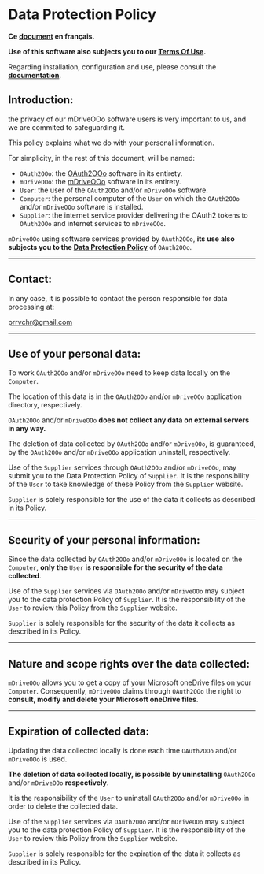 # Data Protection Policy

**Ce [document][1] en français.**

**Use of this software also subjects you to our [Terms Of Use][2].**

Regarding installation, configuration and use, please consult the **[documentation][3]**.

## Introduction:

the privacy of our mDriveOOo software users is very important to us, and we are commited to safeguarding it.

This policy explains what we do with your personal information.

For simplicity, in the rest of this document, will be named:
- `OAuth2OOo`: the [OAuth2OOo][4] software in its entirety.
- `mDriveOOo`: the [mDriveOOo][5] software in its entirety.
- `User`: the user of the `OAuth2OOo` and/or `mDriveOOo` software.
- `Computer`: the personal computer of the `User` on which the `OAuth2OOo` and/or `mDriveOOo` software is installed.
- `Supplier`: the internet service provider delivering the OAuth2 tokens to `OAuth2OOo` and internet services to `mDriveOOo`.

`mDriveOOo` using software services provided by `OAuth2OOo`, **its use also subjects you to the [Data Protection Policy][6]** of `OAuth2OOo`.

___
## Contact:

In any case, it is possible to contact the person responsible for data processing at:

prrvchr@gmail.com

___
## Use of your personal data:

To work `OAuth2OOo` and/or `mDriveOOo` need to keep data locally on the `Computer`.

The location of this data is in the `OAuth2OOo` and/or `mDriveOOo` application directory, respectively.

`OAuth2OOo` and/or `mDriveOOo` **does not collect any data on external servers in any way.**

The deletion of data collected by `OAuth2OOo` and/or `mDriveOOo`, is guaranteed, by the `OAuth2OOo` and/or `mDriveOOo` application uninstall, respectively.

Use of the `Supplier` services through `OAuth2OOo` and/or `mDriveOOo`, may submit you to the Data Protection Policy of `Supplier`. It is the responsibility of the `User` to take knowledge of these Policy from the `Supplier` website.

`Supplier` is solely responsible for the use of the data it collects as described in its Policy.

___
## Security of your personal information:

Since the data collected by `OAuth2OOo` and/or `mDriveOOo` is located on the `Computer`, **only the** `User` **is responsible for the security of the data collected**.

Use of the `Supplier` services via `OAuth2OOo` and/or `mDriveOOo` may subject you to the data protection Policy of `Supplier`. It is the responsibility of the `User` to review this Policy from the `Supplier` website.

`Supplier` is solely responsible for the security of the data it collects as described in its Policy.

___
## Nature and scope rights over the data collected:

`mDriveOOo` allows you to get a copy of your Microsoft oneDrive files on your `Computer`. Consequently, `mDriveOOo` claims through `OAuth2OOo` the right to **consult, modify and delete your Microsoft oneDrive files**.

___
## Expiration of collected data:

Updating the data collected locally is done each time `OAuth2OOo` and/or `mDriveOOo` is used.

**The deletion of data collected locally, is possible by uninstalling** `OAuth2OOo` and/or `mDriveOOo` **respectively**.

It is the responsibility of the `User` to uninstall `OAuth2OOo` and/or `mDriveOOo` in order to delete the collected data.

Use of the `Supplier` services via `OAuth2OOo` and/or `mDriveOOo` may subject you to the data protection Policy of `Supplier`. It is the responsibility of the `User` to review this Policy from the `Supplier` website.

`Supplier` is solely responsible for the expiration of the data it collects as described in its Policy.

[1]: <https://prrvchr.github.io/mDriveOOo/source/mDriveOOo/registration/PrivacyPolicy_fr>
[2]: <https://prrvchr.github.io/mDriveOOo/source/mDriveOOo/registration/TermsOfUse_en>
[3]: <https://prrvchr.github.io/mDriveOOo>
[4]: <https://github.com/prrvchr/OAuth2OOo/raw/master/OAuth2OOo.oxt>
[5]: <https://github.com/prrvchr/mDriveOOo/raw/master/mDriveOOo.oxt>
[6]: <https://prrvchr.github.io/OAuth2OOo/source/OAuth2OOo/registration/PrivacyPolicy_fr>
